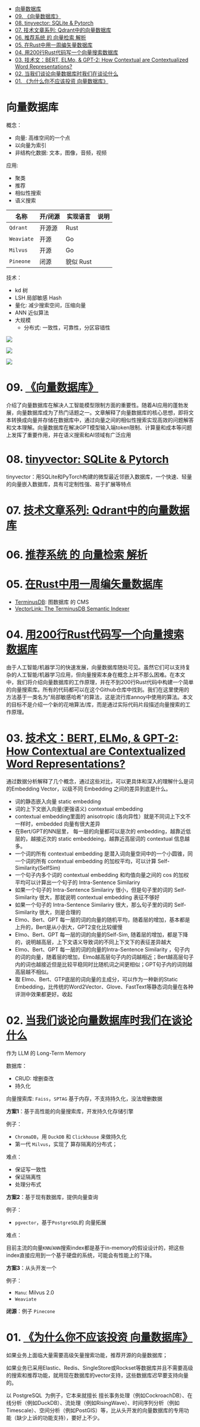 - [向量数据库](#向量数据库)
- [09. 《向量数据库》](#09-向量数据库)
- [08. tinyvector: SQLite \& Pytorch](#08-tinyvector-sqlite--pytorch)
- [07. 技术文章系列: Qdrant中的向量数据库](#07-技术文章系列-qdrant中的向量数据库)
- [06. 推荐系统 的 向量检索 解析](#06-推荐系统-的-向量检索-解析)
- [05. 在Rust中用一周编矢量数据库](#05-在rust中用一周编矢量数据库)
- [04. 用200行Rust代码写一个向量搜索数据库](#04-用200行rust代码写一个向量搜索数据库)
- [03. 技术文：BERT, ELMo, \& GPT-2: How Contextual are Contextualized Word Representations?](#03-技术文bert-elmo--gpt-2-how-contextual-are-contextualized-word-representations)
- [02. 当我们谈论向量数据库时我们在谈论什么](#02-当我们谈论向量数据库时我们在谈论什么)
- [01. 《为什么你不应该投资 向量数据库》](#01-为什么你不应该投资-向量数据库)

# 向量数据库

概念：

+ 向量: 高维空间的一个点
+ 以向量为索引
+ 非结构化数据: 文本，图像，音频，视频

应用: 

+ 聚类
+ 推荐
+ 相似性搜索
+ 语义搜索

|名称|开/闭源|实现语言|说明|
|--|--|--|--|
|`Qdrant`|开源源|Rust||
|`Weaviate`|开源|Go||
|`Milvus`|开源|Go||
|`Pineone`|闭源|貌似 Rust||

技术：

+ kd 树
+ LSH 局部敏感 Hash
+ 量化: 减少搜索空间，压缩向量
+ ANN 近似算法
+ 大规模
    - 分布式: 一致性，可靠性，分区容错性

![](../../images/v2-04c4a8d4406f2f1cd47826baa7d94fa8_r.png)

![](../../images/007C1uJCgy1heunx3dpduj30zo18t49p.jpg)

![](../../images/1_VSkugYj5NOCQ8xTPaWnv2w.webp)

# 09. [《向量数据库》](https://guangzhengli.com/blog/zh/vector-database/)

介绍了向量数据库在解决人工智能模型限制方面的重要性。随着AI应用的蓬勃发展，向量数据库成为了热门话题之一。文章解释了向量数据库的核心思想，即将文本转换成向量并存储在数据库中，通过向量之间的相似性搜索实现高效的问题解答和文本理解。向量数据库在解决GPT模型输入端token限制、计算量和成本等问题上发挥了重要作用，并在语义搜索和AI领域有广泛应用

# 08. [tinyvector: SQLite & Pytorch](https://github.com/0hq/tinyvector)

tinyvector：用SQLite和PyTorch构建的微型最近邻嵌入数据库，一个快速、轻量的向量嵌入数据库，具有可定制性强、易于扩展等特点

# 07. [技术文章系列: Qdrant中的向量数据库](https://qdrant.tech/articles/)

# 06. [推荐系统 的 向量检索 解析](https://zhuanlan.zhihu.com/p/462483802)

# 05. [在Rust中用一周编矢量数据库](http://www.cheeli.com.cn/articles/writing-a-vector-database-in-a-week-in-rust/)

+ [TerminusDB](https://terminusdb.com/): 图数据库 的 CMS 
+ [VectorLink: The TerminusDB Semantic Indexer](https://github.com/terminusdb-labs/terminusdb-semantic-indexer)

# 04. [用200行Rust代码写一个向量搜索数据库](https://fennel.ai/blog/vector-search-in-200-lines-of-rust/)

由于人工智能/机器学习的快速发展，向量数据库随处可见。虽然它们可以支持复杂的人工智能/机器学习应用，但向量搜索本身在概念上并不那么困难。在本文中，我们将介绍向量数据库的工作原理，并在不到200行Rust代码中构建一个简单的向量搜索库。所有的代码都可以在这个Github仓库中找到。我们在这里使用的方法基于一类名为"局部敏感哈希"的算法，这是流行库annoy中使用的算法。本文的目标不是介绍一个新的花哨算法/库，而是通过实际代码片段描述向量搜索的工作原理。

# 03. [技术文：BERT, ELMo, & GPT-2: How Contextual are Contextualized Word Representations?](https://ai.stanford.edu/blog/contextual/?continueFlag=b1051ae9d3cb887d3ed8db100ded152c)

通过数据分析解释了几个概念，通过这些对比，可以更具体和深入的理解什么是词的Embedding Vector，以级不同 Embedding 之间的差异到底是什么。

* 词的静态嵌入向量 static embedding
* 词的上下文嵌入向量(更强语义) contextual embedding
* contextual embedding里面的 anisotropic (各向异性）就是不同词上下文不一样时，embedded 向量有很大差异
* 在Bert/GPT的NN层里， 每一层的向量都可以是次的 embedding，越靠近低层的，越接近次的 static embeddeing，越靠近高层词的 contextual 信息越多。
* 一个词的所有 contextual embedding 是潜入词向量空间中的一个小圆锥，同一个词的所有 contextual embedding 的加权平均，可以计算 Self-Similarity(SelfSim)
* 一个句子内多个词的 contextual embedding 和均值向量之间的 cos 的加权平均可以计算出一个句子的 Intra-Sentence Similariry 
* 如果一个句子的 Intra-Sentence Similariry  很小，但是句子里的词的 Self-Similarity 很大，那就说明 contextual embedding 表征不够好
* 如果一个句子的 Intra-Sentence Similariry  很大，那么句子里的词的 Self-Similarity 很大，则是合理的
* Elmo、Bert、GPT 每一层的词的向量的随机平均，随着层的增加，基本都是上升的，Bert是从小到大，GPT2变化比较缓慢
* Elmo、Bert、GPT 每一层的词的向量的Self-Sim, 随着层的增加，都是下降的，说明越高层，上下文语义导致词的不同上下文下的表征差异越大
* Elmo、Bert、GPT 每一层的词的向量的Intra-Sentence Similarity ，句子内的词的向量，随着层的增加，Elmo越高层句子内的词越相近；Bert越高层句子内的词也越接近但是比较平稳同时比随机词之间更相似；GPT句子内的词则越高层越不相似。
* 取 Elmo、Bert、GTP底层的词向量的主成分，可以作为一种新的Static Embedding，比传统的Word2Vector、Glove、FastText等静态词向量在各种评测中效果都更好。收起

# 02. [当我们谈论向量数据库时我们在谈论什么](https://zhuanlan.zhihu.com/p/634361464)

作为 LLM 的 Long-Term Memory

数据库：

+ CRUD: 增删查改
+ 持久化

向量搜索库: `Faiss`，`SPTAG` 基于内存，不支持持久化，没法增删数据

**方案1**：基于高性能的向量搜索库，开发持久化存储引擎

例子：

+ `ChromaDB`，用 `DuckDB` 和 `Clickhouse` 来做持久化
+ 第一代 `Milvus`，实现了 算存隔离的分布式；

难点：

+ 保证写一致性
+ 保证隔离性
+ 处理分布式

**方案2**：基于现有数据库，提供向量查询

例子：

+ `pgvector`，基于`PostgreSQL`的 向量拓展

难点：

目前主流的向量`KNN`/`ANN`搜索index都是基于in-memory的假设设计的，把这些index直接应用到一个基于硬盘的系统，可能会有性能上的下降。

**方案3**：从头开发一个

例子：

+ `Manu`: Milvus 2.0
+ `Weaviate`

**闭源**：例子 `Pinecone`


# 01. [《为什么你不应该投资 向量数据库》](https://medium.com/data-engineer-things/why-you-shouldnt-invest-in-vector-databases-c0cd3f59d23c)

如果业务上面临大量需要高级矢量搜索功能，推荐开源的向量数据库；

如果业务已采用Elastic、Redis、SingleStore或Rockset等数据库并且不需要高级的搜索和推荐功能，就用现在数据库的vector支持，这些数据库迟早要支持向量的。

以 PostgreSQL  为例子，它本来就擅长 擅长事务处理（例如CockroachDB）、在线分析（例如DuckDB）、流处理（例如RisingWave）、时间序列分析（例如Timescale）、空间分析（例如PostGIS）等，比从头开发的向量数据库的专用功能（缺少上诉的功能支持），要好上不少。
